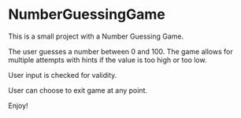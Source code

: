 # NumberGuessingGame

This is a small project with a Number Guessing Game. 

The user guesses a number between 0 and 100. The game allows for multiple attempts with hints if the value is too high or too low. 

User input is checked for validity. 

User can choose to exit game at any point. 

Enjoy!
